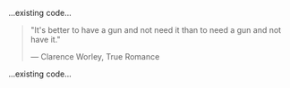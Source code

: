 ...existing code...

> "It's better to have a gun and not need it than to need a gun and not have it."
> 
> — Clarence Worley, True Romance

...existing code...
